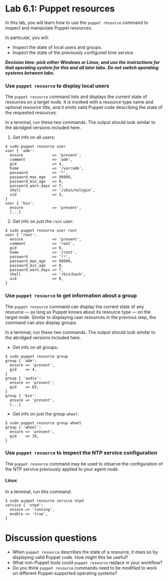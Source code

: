 # Lab 6.1: Puppet resources

In this lab, you will learn how to use the `puppet resource` command to inspect and manipulate Puppet resources. 

In particular, you will:

* Inspect the state of local users and groups.
* Inspect the state of the previously configured time service.

**_Decision time: pick either Windows or Linux, and use the instructions for that operating system for this and all later labs. Do not switch operating systems between labs._**

### Use `puppet resource` to display local users

The `puppet resource` command lists and displays the current state of resources on a target node. It is invoked with a resource type name and optional resource title, and it emits valid Puppet code describing the state of the requested resources.


In a terminal, run these two commands. The output should look similar to the abridged versions included here.

1. Get info on all users:

```
$ sudo puppet resource user
user { 'adm':
  ensure             => 'present',
  comment            => 'adm',
  gid                => 4,
  home               => '/var/adm',
  password           => '*',
  password_max_age   => 99999,
  password_min_age   => 0,
  password_warn_days => 7,
  shell              => '/sbin/nologin',
  uid                => 3,
}
user { 'bin':
  ensure             => 'present',
  [...]
```
    
2. Get info on just the `root` user:

```
$ sudo puppet resource user root
user { 'root':
  ensure             => 'present',
  comment            => 'root',
  gid                => 0,
  home               => '/root',
  password           => '!!',
  password_max_age   => 99999,
  password_min_age   => 0,
  password_warn_days => 7,
  shell              => '/bin/bash',
  uid                => 0,
}
```

### Use `puppet resource` to get information about a group

The `puppet resource` command can display the current state of any resource — as long as Puppet knows about its resource type — on the target node. Similar to displaying user resources in the previous step, the command can also display groups.


In a terminal, run these two commands. The output should look similar to the abridged versions included here.

* Get info on all groups:

```
$ sudo puppet resource group
group { 'adm':
  ensure => 'present',
  gid    => 4,
}
group { 'audio':
  ensure => 'present',
  gid    => 63,
}
group { 'bin':
  ensure => 'present',
  [...]
```

* Get info on just the group `wheel`:

```
$ sudo puppet resource group wheel
group { 'wheel':
  ensure => 'present',
  gid    => 10,
}
```

### Use `puppet resource` to inspect the NTP service configuration

The `puppet resource` command may be used to observe the configuration of the NTP service previously applied to your agent node. 

#### Linux

In a terminal, run this command:

```
$ sudo puppet resource service ntpd
service { 'ntpd':
  ensure => 'running',
  enable => 'true',
}
```

# Discussion questions

* When `puppet resource` describes the state of a resource, it does so by displaying valid Puppet code. How might this be useful?
* What non-Puppet tools could `puppet resource` replace in your workflow?
* Do you think `puppet resource` commands need to be modified to work on different Puppet-supported operating systems?
